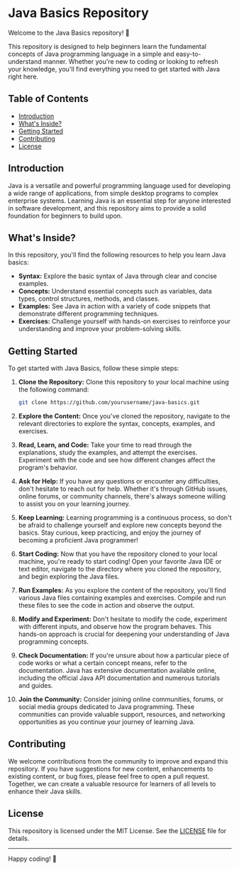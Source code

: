 # Java Basics Repository

Welcome to the Java Basics repository! 🚀

This repository is designed to help beginners learn the fundamental concepts of Java programming language in a simple and easy-to-understand manner. Whether you're new to coding or looking to refresh your knowledge, you'll find everything you need to get started with Java right here.

## Table of Contents

- [Introduction](#introduction)
- [What's Inside?](#whats-inside)
- [Getting Started](#getting-started)
- [Contributing](#contributing)
- [License](#license)

## Introduction

Java is a versatile and powerful programming language used for developing a wide range of applications, from simple desktop programs to complex enterprise systems. Learning Java is an essential step for anyone interested in software development, and this repository aims to provide a solid foundation for beginners to build upon.

## What's Inside?

In this repository, you'll find the following resources to help you learn Java basics:

- **Syntax:** Explore the basic syntax of Java through clear and concise examples.
- **Concepts:** Understand essential concepts such as variables, data types, control structures, methods, and classes.
- **Examples:** See Java in action with a variety of code snippets that demonstrate different programming techniques.
- **Exercises:** Challenge yourself with hands-on exercises to reinforce your understanding and improve your problem-solving skills.

## Getting Started

To get started with Java Basics, follow these simple steps:

1. **Clone the Repository:** Clone this repository to your local machine using the following command:
   ```bash
   git clone https://github.com/yourusername/java-basics.git

2. **Explore the Content:** Once you've cloned the repository, navigate to the relevant directories to explore the syntax, concepts, examples, and exercises.

3. **Read, Learn, and Code:** Take your time to read through the explanations, study the examples, and attempt the exercises. Experiment with the code and see how different changes affect the program's behavior.

4. **Ask for Help:** If you have any questions or encounter any difficulties, don't hesitate to reach out for help. Whether it's through GitHub issues, online forums, or community channels, there's always someone willing to assist you on your learning journey.

5. **Keep Learning:** Learning programming is a continuous process, so don't be afraid to challenge yourself and explore new concepts beyond the basics. Stay curious, keep practicing, and enjoy the journey of becoming a proficient Java programmer!

6. **Start Coding:** Now that you have the repository cloned to your local machine, you're ready to start coding! Open your favorite Java IDE or text editor, navigate to the directory where you cloned the repository, and begin exploring the Java files.

7. **Run Examples:** As you explore the content of the repository, you'll find various Java files containing examples and exercises. Compile and run these files to see the code in action and observe the output.

8. **Modify and Experiment:** Don't hesitate to modify the code, experiment with different inputs, and observe how the program behaves. This hands-on approach is crucial for deepening your understanding of Java programming concepts.

9. **Check Documentation:** If you're unsure about how a particular piece of code works or what a certain concept means, refer to the documentation. Java has extensive documentation available online, including the official Java API documentation and numerous tutorials and guides.

10. **Join the Community:** Consider joining online communities, forums, or social media groups dedicated to Java programming. These communities can provide valuable support, resources, and networking opportunities as you continue your journey of learning Java.

## Contributing

We welcome contributions from the community to improve and expand this repository. If you have suggestions for new content, enhancements to existing content, or bug fixes, please feel free to open a pull request. Together, we can create a valuable resource for learners of all levels to enhance their Java skills.

## License

This repository is licensed under the MIT License. See the [LICENSE](LICENSE) file for details.

---

Happy coding! 🎉

